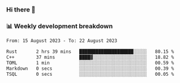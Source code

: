 ### Hi there 👋

### 📊 Weekly development breakdown
<!--START_SECTION:waka-->

```txt
From: 15 August 2023 - To: 22 August 2023

Rust       2 hrs 39 mins   ████████████████████░░░░░   80.15 %
C++        37 mins         ████▓░░░░░░░░░░░░░░░░░░░░   18.82 %
TOML       1 min           ░░░░░░░░░░░░░░░░░░░░░░░░░   00.59 %
Markdown   0 secs          ░░░░░░░░░░░░░░░░░░░░░░░░░   00.39 %
TSQL       0 secs          ░░░░░░░░░░░░░░░░░░░░░░░░░   00.05 %
```

<!--END_SECTION:waka-->
